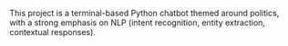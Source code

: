 <!-- Use this file to provide workspace-specific custom instructions to Copilot. For more details, visit https://code.visualstudio.com/docs/copilot/copilot-customization#_use-a-githubcopilotinstructionsmd-file -->

This project is a terminal-based Python chatbot themed around politics, with a strong emphasis on NLP (intent recognition, entity extraction, contextual responses).
